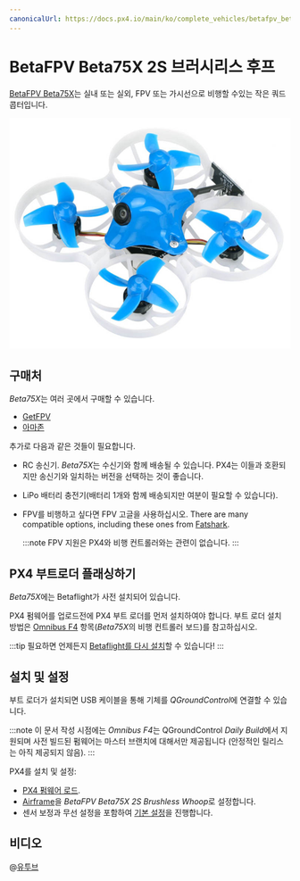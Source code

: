 ```yaml
---
canonicalUrl: https://docs.px4.io/main/ko/complete_vehicles/betafpv_beta75x
---
```


# BetaFPV Beta75X 2S 브러시리스 후프

[BetaFPV Beta75X](https://betafpv.com/products/beta75x-2s-whoop-quadcopter)는 실내 또는 실외, FPV 또는 가시선으로 비행할 수있는 작은 쿼드콥터입니다.

![BetaFPV Beta75X](../../assets/hardware/betafpv_beta75x.jpg)

## 구매처

*Beta75X*는 여러 곳에서 구매할 수 있습니다.
- [GetFPV](https://www.getfpv.com/beta75x-2s-brushless-whoop-micro-quadcopter-xt30-frsky.html)
- [아마존](https://www.amazon.com/BETAFPV-Beta75X-Brushless-Quadcopter-Smartaudio/dp/B07H86XSPW)

추가로 다음과 같은 것들이 필요합니다.
- RC 송신기. *Beta75X*는 수신기와 함께 배송될 수 있습니다. PX4는 이들과 호환되지만 송신기와 일치하는 버전을 선택하는 것이 좋습니다.
- LiPo 배터리 충전기(배터리 1개와 함께 배송되지만 여분이 필요할 수 있습니다).
- FPV를 비행하고 싶다면 FPV 고글을 사용하십시오. There are many compatible options, including these ones from [Fatshark](https://www.fatshark.com/product-page/dominator-v3).

  :::note
FPV 지원은 PX4와 비행 컨트롤러와는 관련이 없습니다.
:::

## PX4 부트로더 플래싱하기

*Beta75X*에는 Betaflight가 사전 설치되어 있습니다.

PX4 펌웨어를 업로드전에 PX4 부트 로더를 먼저 설치하여야 합니다. 부트 로더 설치 방법은 [Omnibus F4](../flight_controller/omnibus_f4_sd.md#bootloader) 항목(*Beta75X*의 비행 컨트롤러 보드)를 참고하십시오.

:::tip
필요하면 언제든지 [Betaflight를 다시 설치](../advanced_config/bootloader_update_from_betaflight.md#reinstall_betaflight)할 수 있습니다!
:::

## 설치 및 설정

부트 로더가 설치되면 USB 케이블을 통해 기체를 *QGroundControl*에 연결할 수 있습니다.

:::note
이 문서 작성 시점에는 *Omnibus F4*는 QGroundControl *Daily Build*에서 지원되며 사전 빌드된 펌웨어는 마스터 브랜치에 대해서만 제공됩니다 (안정적인 릴리스는 아직 제공되지 않음).
:::

PX4를 설치 및 설정:
- [PX4 펌웨어 로드](../config/firmware.md).
- [Airframe](../config/airframe.md)을 *BetaFPV Beta75X 2S Brushless Whoop*로 설정합니다.
- 센서 보정과 무선 설정을 포함하여 [기본 설정](../config/README.md)을 진행합니다.

## 비디오

@[유투브](https://youtu.be/_-O0kv0Qsh4)

